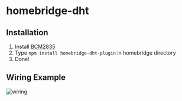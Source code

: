 # homebridge-dht

## Installation

1. Install [BCM2835](http://www.airspayce.com/mikem/bcm2835/)
2. Type `npm install homebridge-dht-plugin` in homebridge directory
3. Done!

## Wiring Example
![wiring](https://user-images.githubusercontent.com/37768795/217142794-9208263d-686d-452c-a2de-307b390b4b2d.svg)
